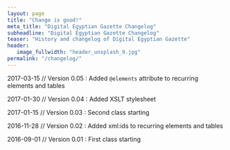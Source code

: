 ```yaml
---
layout: page
title: "Change is good!"
meta_title: "Digital Egyptian Gazette Changelog"
subheadline: "Digital Egyptian Gazette Changelog"
teaser: "History and changelog of Digital Egyptian Gazette"
header:
   image_fullwidth: "header_unsplash_9.jpg"
permalink: "/changelog/"
---
```

2017-03-15 // Version 0.05
:   Added `@elements` attribute to recurring elements and tables

2017-01-30 // Version 0.04
:   Added XSLT stylesheet

2017-01-15 // Version 0.03
:   Second class starting

2016-11-28 // Version 0.02
:   Added xml:ids to recurring elements and tables

2016-09-01 // Version 0.01
:		First class starting
